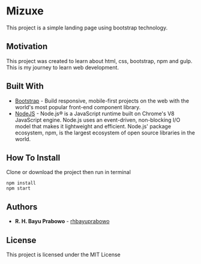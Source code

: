 # Mizuxe

This project is a simple landing page using bootstrap technology.

## Motivation

This project was created to learn about html, css, bootstrap, npm and gulp. This is my journey to learn web development.

## Built With

* [Bootstrap](https://getbootstrap.com/) - Build responsive, mobile-first projects on the web with the world's most popular front-end component library.
* [NodeJS](https://nodejs.org/en/) - Node.js® is a JavaScript runtime built on Chrome's V8 JavaScript engine. Node.js uses an event-driven, non-blocking I/O model that makes it lightweight and efficient. Node.js' package ecosystem, npm, is the largest ecosystem of open source libraries in the world.

## How To Install

Clone or download the project then run in terminal
```
npm install
npm start
```

## Authors

* **R. H. Bayu Prabowo** - [rhbayuprabowo](https://github.com/rhbayuprabowo)

## License

This project is licensed under the MIT License
